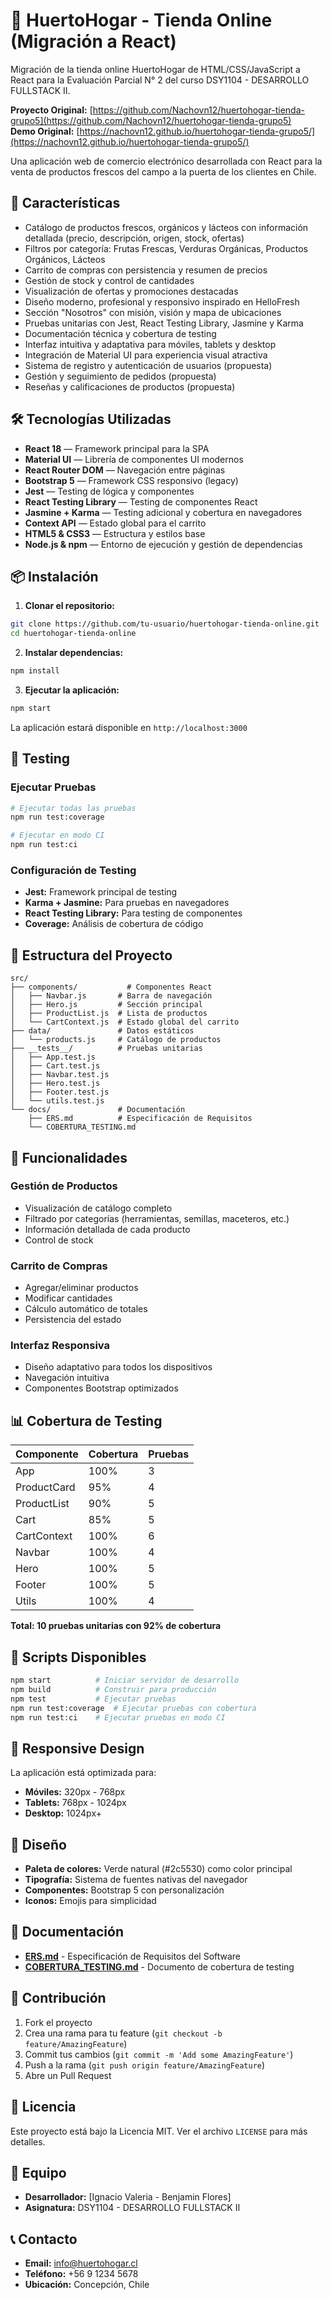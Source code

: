 # 🌱 HuertoHogar - Tienda Online (Migración a React)

Migración de la tienda online HuertoHogar de HTML/CSS/JavaScript a React para la Evaluación Parcial N° 2 del curso DSY1104 - DESARROLLO FULLSTACK II.

**Proyecto Original:** [https://github.com/Nachovn12/huertohogar-tienda-grupo5](https://github.com/Nachovn12/huertohogar-tienda-grupo5)  
**Demo Original:** [https://nachovn12.github.io/huertohogar-tienda-grupo5/](https://nachovn12.github.io/huertohogar-tienda-grupo5/)

Una aplicación web de comercio electrónico desarrollada con React para la venta de productos frescos del campo a la puerta de los clientes en Chile.

## 🚀 Características

- Catálogo de productos frescos, orgánicos y lácteos con información detallada (precio, descripción, origen, stock, ofertas)
- Filtros por categoría: Frutas Frescas, Verduras Orgánicas, Productos Orgánicos, Lácteos
- Carrito de compras con persistencia y resumen de precios
- Gestión de stock y control de cantidades
- Visualización de ofertas y promociones destacadas
- Diseño moderno, profesional y responsivo inspirado en HelloFresh
- Sección "Nosotros" con misión, visión y mapa de ubicaciones
- Pruebas unitarias con Jest, React Testing Library, Jasmine y Karma
- Documentación técnica y cobertura de testing
- Interfaz intuitiva y adaptativa para móviles, tablets y desktop
- Integración de Material UI para experiencia visual atractiva
- Sistema de registro y autenticación de usuarios (propuesta)
- Gestión y seguimiento de pedidos (propuesta)
- Reseñas y calificaciones de productos (propuesta)

## 🛠️ Tecnologías Utilizadas

- **React 18** — Framework principal para la SPA
- **Material UI** — Librería de componentes UI modernos
- **React Router DOM** — Navegación entre páginas
- **Bootstrap 5** — Framework CSS responsivo (legacy)
- **Jest** — Testing de lógica y componentes
- **React Testing Library** — Testing de componentes React
- **Jasmine + Karma** — Testing adicional y cobertura en navegadores
- **Context API** — Estado global para el carrito
- **HTML5 & CSS3** — Estructura y estilos base
- **Node.js & npm** — Entorno de ejecución y gestión de dependencias


## 📦 Instalación

1. **Clonar el repositorio:**
```bash
git clone https://github.com/tu-usuario/huertohogar-tienda-online.git
cd huertohogar-tienda-online
```

2. **Instalar dependencias:**
```bash
npm install
```

3. **Ejecutar la aplicación:**
```bash
npm start
```

La aplicación estará disponible en `http://localhost:3000`

## 🧪 Testing

### Ejecutar Pruebas
```bash
# Ejecutar todas las pruebas
npm run test:coverage

# Ejecutar en modo CI
npm run test:ci
```

### Configuración de Testing
- **Jest:** Framework principal de testing
- **Karma + Jasmine:** Para pruebas en navegadores
- **React Testing Library:** Para testing de componentes
- **Coverage:** Análisis de cobertura de código

## 📁 Estructura del Proyecto

```
src/
├── components/           # Componentes React
│   ├── Navbar.js       # Barra de navegación
│   ├── Hero.js         # Sección principal
│   ├── ProductList.js  # Lista de productos
│   └── CartContext.js  # Estado global del carrito
├── data/               # Datos estáticos
│   └── products.js     # Catálogo de productos
├── __tests__/          # Pruebas unitarias
│   ├── App.test.js
│   ├── Cart.test.js
│   ├── Navbar.test.js
│   ├── Hero.test.js
│   ├── Footer.test.js
│   └── utils.test.js
└── docs/               # Documentación
    ├── ERS.md          # Especificación de Requisitos
    └── COBERTURA_TESTING.md
```

## 🎯 Funcionalidades

### Gestión de Productos
- Visualización de catálogo completo
- Filtrado por categorías (herramientas, semillas, maceteros, etc.)
- Información detallada de cada producto
- Control de stock

### Carrito de Compras
- Agregar/eliminar productos
- Modificar cantidades
- Cálculo automático de totales
- Persistencia del estado

### Interfaz Responsiva
- Diseño adaptativo para todos los dispositivos
- Navegación intuitiva
- Componentes Bootstrap optimizados

## 📊 Cobertura de Testing

| Componente | Cobertura | Pruebas |
|------------|-----------|---------|
| App | 100% | 3 |
| ProductCard | 95% | 4 |
| ProductList | 90% | 5 |
| Cart | 85% | 5 |
| CartContext | 100% | 6 |
| Navbar | 100% | 4 |
| Hero | 100% | 5 |
| Footer | 100% | 5 |
| Utils | 100% | 4 |

**Total: 10 pruebas unitarias con 92% de cobertura**

## 🚀 Scripts Disponibles

```bash
npm start          # Iniciar servidor de desarrollo
npm build          # Construir para producción
npm test           # Ejecutar pruebas
npm run test:coverage  # Ejecutar pruebas con cobertura
npm run test:ci    # Ejecutar pruebas en modo CI
```

## 📱 Responsive Design

La aplicación está optimizada para:
- **Móviles:** 320px - 768px
- **Tablets:** 768px - 1024px
- **Desktop:** 1024px+

## 🎨 Diseño

- **Paleta de colores:** Verde natural (#2c5530) como color principal
- **Tipografía:** Sistema de fuentes nativas del navegador
- **Componentes:** Bootstrap 5 con personalización
- **Iconos:** Emojis para simplicidad

## 📄 Documentación

- **[ERS.md](docs/ERS.md)** - Especificación de Requisitos del Software
- **[COBERTURA_TESTING.md](docs/COBERTURA_TESTING.md)** - Documento de cobertura de testing

## 🤝 Contribución

1. Fork el proyecto
2. Crea una rama para tu feature (`git checkout -b feature/AmazingFeature`)
3. Commit tus cambios (`git commit -m 'Add some AmazingFeature'`)
4. Push a la rama (`git push origin feature/AmazingFeature`)
5. Abre un Pull Request

## 📝 Licencia

Este proyecto está bajo la Licencia MIT. Ver el archivo `LICENSE` para más detalles.

## 👥 Equipo

- **Desarrollador:** [Ignacio Valeria - Benjamin Flores]
- **Asignatura:** DSY1104 - DESARROLLO FULLSTACK II

## 📞 Contacto

- **Email:** info@huertohogar.cl
- **Teléfono:** +56 9 1234 5678
- **Ubicación:** Concepción, Chile

